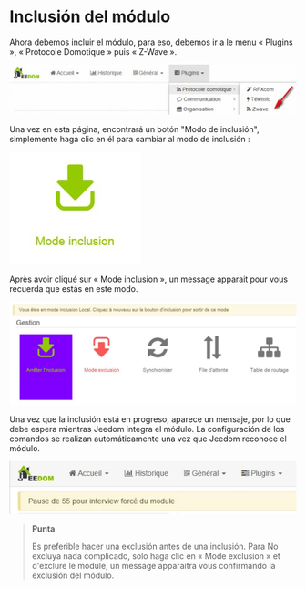 Inclusión del módulo
===================

Ahora debemos incluir el módulo, para eso, debemos ir a
le menu « Plugins », « Protocole Domotique » puis « Z-Wave ».

![inclusion1](images/plugin/inclusion1.jpg)

Una vez en esta página, encontrará un botón "Modo de inclusión",
simplemente haga clic en él para cambiar al modo de inclusión :

![bouton inclusion](images/plugin/bouton_inclusion.jpg)

Après avoir cliqué sur « Mode inclusion », un message apparait pour vous
recuerda que estás en este modo.

![inclusion3](images/plugin/inclusion3.jpg)

Una vez que la inclusión está en progreso, aparece un mensaje, por lo que debe
espera mientras Jeedom integra el módulo. La configuración de
los comandos se realizan automáticamente una vez que Jeedom reconoce el módulo.

![inclusion4](images/plugin/inclusion4.jpg)

> **Punta**
>
> Es preferible hacer una exclusión antes de una inclusión. Para
> No excluya nada complicado, solo haga clic en
> « Mode exclusion » et d'exclure le module, un message apparaitra vous
> confirmando la exclusión del módulo.
